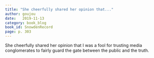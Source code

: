 ```yaml
---
title: "She cheerfully shared her opinion that..."
author: goujou
date:   2019-11-13
category: book_blog
book_id: SnowdenRecord
page: p. 303
---
```

She cheerfully shared her opinion that I was a fool for trusting media conglomerates to fairly guard the gate between the public and the truth.
